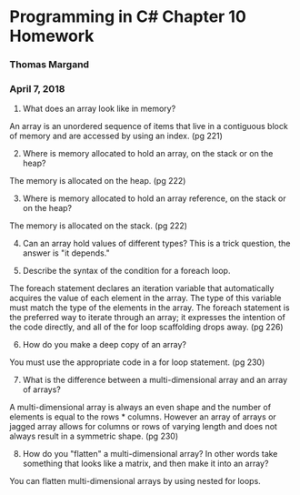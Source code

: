 # Programming in C# Chapter 10 Homework
### Thomas Margand
### April 7, 2018

1. What does an array look like in memory?

An array is an unordered sequence of items that live in a contiguous block of memory and are accessed by using an index.
(pg 221)

2. Where is memory allocated to hold an array, on the stack or on the heap?

The memory is allocated on the heap. (pg 222)

3. Where is memory allocated to hold an array reference, on the stack or on the heap?

The memory is allocated on the stack. (pg 222)

4. Can an array hold values of different types? This is a trick question, the answer is "it depends."

5. Describe the syntax of the condition for a foreach loop.

The foreach statement declares an iteration variable that automatically acquires the value of each element in the array. The type of this variable must match the type of the elements in the array. The foreach statement is the preferred way to iterate through an array; it expresses the intention of the code directly, and all of the for loop scaffolding drops away. (pg 226)

6. How do you make a deep copy of an array?

You must use the appropriate code in a for loop statement. (pg 230)

7. What is the difference between a multi-dimensional array and an array of arrays?

A multi-dimensional array is always an even shape and the number of elements is equal to the rows * columns. However an array of arrays or jagged array allows for columns or rows of varying length and does not always result in a symmetric shape. (pg 230)

8. How do you "flatten" a multi-dimensional array? In other words take something that looks like a matrix, and then make it into an array?

You can flatten multi-dimensional arrays by using nested for loops.
